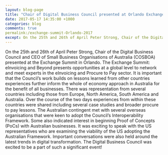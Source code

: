 ```yaml
---
layout: blog-page
title: "Chair of Digital Business Council presented at Orlando Exchange Summit"
date: 2017-05-17 14:35:00 +1000
categories: blog 
comments: true
permalink:/exchange-summit-Orlando-2017
except: On the 25th and 26th of April Peter Strong, Chair of the Digital Business Council and CEO of Small Business Organisations of Australia (COSBOA) presented at the Exchange Summit in Orlando. The Exchange Summit: eInvoicing and Beyond presents opportunities at a global level to network and meet experts in the eInvoicing and Procure to Pay sector.
---
```


On the 25th and 26th
of April Peter Strong, Chair of the Digital Business Council and CEO of Small Business Organisations of Australia (COSBOA) presented at the Exchange Summit in Orlando. The Exchange Summit: eInvoicing and Beyond presents opportunities at a global level to network and meet experts in the eInvoicing and Procure to Pay sector. It is important that the Council’s work builds on lessons learned from other countries experiences further inform the whole of economy approach in Australia for the benefit of all businesses. There was representation from several countries including those from Europe, North America, South America and Australia. Over the course of the two days experiences from within these countries were shared including several case studies and broader procure to pay lessons. The Australian contingent met with several overseas organisations that were keen to adopt the Council’s Interoperability Framework. Some also indicated interest in beginning Proof of Concepts (PoCs) with Australian businesses. It was exciting to speak with the US representatives who are examining the viability of the US adopting the Australian Framework. Important conversations were also held around the latest trends in digital transformation. The Digital Business Council was excited to be a part of such a significant event!

